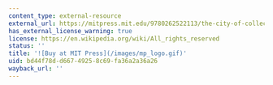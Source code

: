 ```yaml
---
content_type: external-resource
external_url: https://mitpress.mit.edu/9780262522113/the-city-of-collective-memory/
has_external_license_warning: true
license: https://en.wikipedia.org/wiki/All_rights_reserved
status: ''
title: '![Buy at MIT Press](/images/mp_logo.gif)'
uid: bd44f78d-d667-4925-8c69-fa36a2a36a26
wayback_url: ''
---
```

